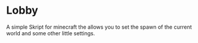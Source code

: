 # Lobby
A simple Skript for minecraft the allows you to set the spawn of the current world and some other little settings.
